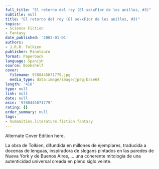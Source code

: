 ```yaml
---
full_title: "El retorno del rey (El se\xF1or de los anillos, #3)"
subtitle: null
title: "El retorno del rey (El se\xF1or de los anillos, #3)"
topics:
- Science Fiction
- Fantasy
date_published: '2002-01-01'
authors:
- J.R.R. Tolkien
publisher: Minotauro
format: Paperback
language: Spanish
source: Bookshelf
cover:
  filename: 9788445071779.jpg
  media_type: data:image/image/jpeg;base64
length: '416'
type: null
link: null
date: null
asin: '9788445071779'
rating: {}
order_summary: null
tags:
- humanities.literature.fiction.fantasy
---
```

Alternate Cover Edition here.

La obra de Tolkien, difundida en millones de ejemplares, traducida a docenas de lenguas, inspiradora de slogans pintados en las paredes de Nueva York y de Buenos Aires, ... una coherente mitologia de una autenticidad universal creada en pleno siglo veinte.
